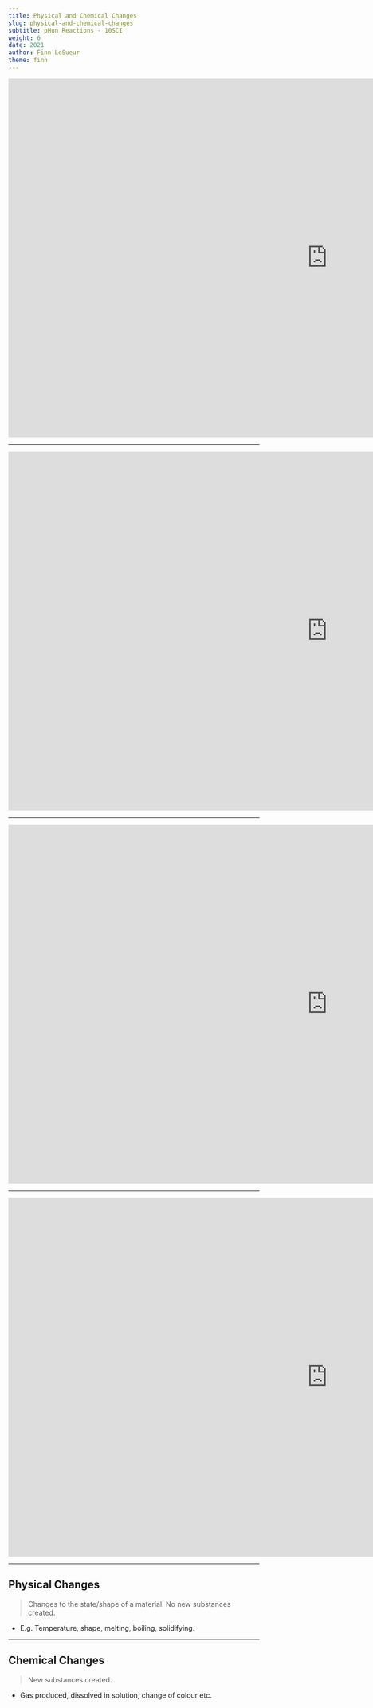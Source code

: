 ```yaml
---
title: Physical and Chemical Changes
slug: physical-and-chemical-changes
subtitle: pHun Reactions - 10SCI
weight: 6
date: 2021
author: Finn LeSueur
theme: finn
---
```


<iframe width="1280" height="720" src="https://www.youtube.com/embed/DupXDD87oHc" title="YouTube video player" frameborder="0" allow="accelerometer; autoplay; clipboard-write; encrypted-media; gyroscope; picture-in-picture" allowfullscreen></iframe>

---

<iframe width="1280" height="720" src="https://www.youtube.com/embed/bUrZKQzrixI" title="YouTube video player" frameborder="0" allow="accelerometer; autoplay; clipboard-write; encrypted-media; gyroscope; picture-in-picture" allowfullscreen></iframe>

---

<iframe width="1280" height="720" src="https://www.youtube.com/embed/4iVUcs1yfxQ" title="YouTube video player" frameborder="0" allow="accelerometer; autoplay; clipboard-write; encrypted-media; gyroscope; picture-in-picture" allowfullscreen></iframe>

---

<iframe width="1280" height="720" src="https://www.youtube.com/embed/usUCOvFECIE" title="YouTube video player" frameborder="0" allow="accelerometer; autoplay; clipboard-write; encrypted-media; gyroscope; picture-in-picture" allowfullscreen></iframe>

---

## Physical Changes

> Changes to the state/shape of a material. No new substances created.

- E.g. Temperature, shape, melting, boiling, solidifying.

---

## Chemical Changes

> New substances created.

- Gas produced, dissolved in solution, change of colour etc.

